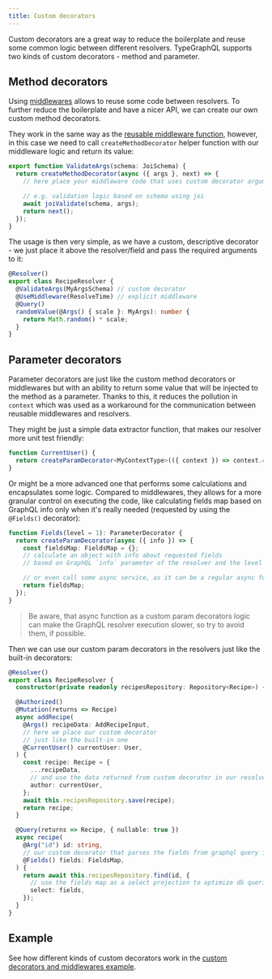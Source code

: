 ```yaml
---
title: Custom decorators
---
```


Custom decorators are a great way to reduce the boilerplate and reuse some common logic between different resolvers. TypeGraphQL supports two kinds of custom decorators - method and parameter.

## Method decorators

Using [middlewares](middlewares.md) allows to reuse some code between resolvers. To further reduce the boilerplate and have a nicer API, we can create our own custom method decorators.

They work in the same way as the [reusable middleware function](middlewares.md#reusable-middleware), however, in this case we need to call `createMethodDecorator` helper function with our middleware logic and return its value:

```typescript
export function ValidateArgs(schema: JoiSchema) {
  return createMethodDecorator(async ({ args }, next) => {
    // here place your middleware code that uses custom decorator arguments

    // e.g. validation logic based on schema using joi
    await joiValidate(schema, args);
    return next();
  });
}
```

The usage is then very simple, as we have a custom, descriptive decorator - we just place it above the resolver/field and pass the required arguments to it:

```typescript
@Resolver()
export class RecipeResolver {
  @ValidateArgs(MyArgsSchema) // custom decorator
  @UseMiddleware(ResolveTime) // explicit middleware
  @Query()
  randomValue(@Args() { scale }: MyArgs): number {
    return Math.random() * scale;
  }
}
```

## Parameter decorators

Parameter decorators are just like the custom method decorators or middlewares but with an ability to return some value that will be injected to the method as a parameter. Thanks to this, it reduces the pollution in `context` which was used as a workaround for the communication between reusable middlewares and resolvers.

They might be just a simple data extractor function, that makes our resolver more unit test friendly:

```typescript
function CurrentUser() {
  return createParamDecorator<MyContextType>(({ context }) => context.currentUser);
}
```

Or might be a more advanced one that performs some calculations and encapsulates some logic. Compared to middlewares, they allows for a more granular control on executing the code, like calculating fields map based on GraphQL info only when it's really needed (requested by using the `@Fields()` decorator):

```typescript
function Fields(level = 1): ParameterDecorator {
  return createParamDecorator(async ({ info }) => {
    const fieldsMap: FieldsMap = {};
    // calculate an object with info about requested fields
    // based on GraphQL `info` parameter of the resolver and the level parameter

    // or even call some async service, as it can be a regular async function and we can just `await`
    return fieldsMap;
  });
}
```

> Be aware, that async function as a custom param decorators logic can make the GraphQL resolver execution slower, so try to avoid them, if possible.

Then we can use our custom param decorators in the resolvers just like the built-in decorators:

```typescript
@Resolver()
export class RecipeResolver {
  constructor(private readonly recipesRepository: Repository<Recipe>) {}

  @Authorized()
  @Mutation(returns => Recipe)
  async addRecipe(
    @Args() recipeData: AddRecipeInput,
    // here we place our custom decorator
    // just like the built-in one
    @CurrentUser() currentUser: User,
  ) {
    const recipe: Recipe = {
      ...recipeData,
      // and use the data returned from custom decorator in our resolver code
      author: currentUser,
    };
    await this.recipesRepository.save(recipe);
    return recipe;
  }

  @Query(returns => Recipe, { nullable: true })
  async recipe(
    @Arg("id") id: string,
    // our custom decorator that parses the fields from graphql query info
    @Fields() fields: FieldsMap,
  ) {
    return await this.recipesRepository.find(id, {
      // use the fields map as a select projection to optimize db queries
      select: fields,
    });
  }
}
```

## Example

See how different kinds of custom decorators work in the [custom decorators and middlewares example](https://github.com/MichalLytek/type-graphql/tree/master/examples/middlewares-custom-decorators).
